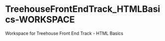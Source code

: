 # TreehouseFrontEndTrack_HTMLBasics-WORKSPACE
 Workspace for Treehouse Front End Track - HTML Basics
